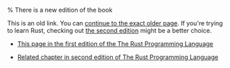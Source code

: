 % There is a new edition of the book

This is an old link. You can [continue to the exact older page][1].
If you're trying to learn Rust, checking out [the second edition][2] might be a better choice.

* [This page in the first edition of the The Rust Programming Language][1]

* [Related chapter in second edition of The Rust Programming Language][2]


[1]: first-edition/choosing-your-guarantees.html
[2]: second-edition/ch15-00-smart-pointers.html 
